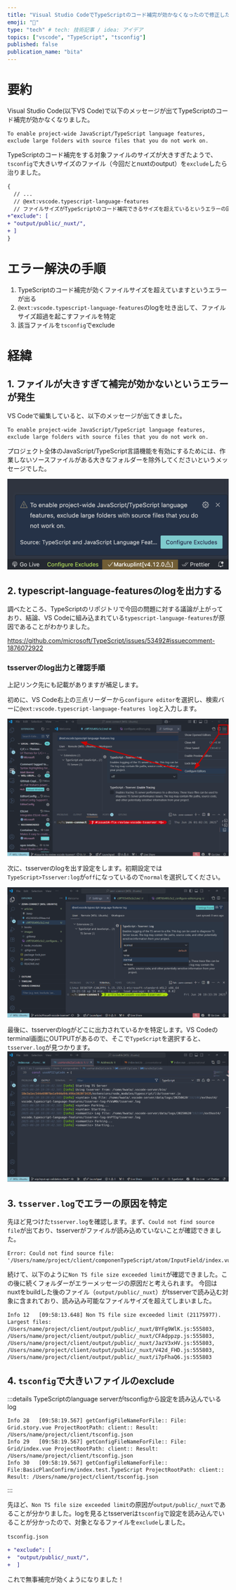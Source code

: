 ```yaml
---
title: "Visual Studio CodeでTypeScriptのコード補完が効かなくなったので修正した(tsconfig)"
emoji: "🔖"
type: "tech" # tech: 技術記事 / idea: アイデア
topics: ["vscode", "TypeScript", "tsconfig"]
published: false
publication_name: "bita"
---
```


# 要約
Visual Studio Code(以下VS Code)で以下のメッセージが出てTypeScriptのコード補完が効かなくなりました。

```log
To enable project-wide JavaScript/TypeScript language features,
exclude large folders with source files that you do not work on.
```

TypeScriptのコード補完をする対象ファイルのサイズが大きすぎたようで、`tsconfig`で大きいサイズのファイル（今回だとnuxtのoutput）を`exclude`したら治りました。


```diff json
{
  // ...
  // @ext:vscode.typescript-language-features
  // ファイルサイズがTypeScriptのコード補完できるサイズを超えているというエラーの回避用
+"exclude": [
+ "output/public/_nuxt/",
+ ]
}
```

# エラー解決の手順
1. TypeScriptのコード補完が効くファイルサイズを超えていますというエラーが出る
2. `@ext:vscode.typescript-language-features`のlogを吐き出して、ファイルサイズ超過を起こすファイルを特定
3. 該当ファイルを`tsconfig`でexclude

# 経緯

## 1. ファイルが大きすぎて補完が効かないというエラーが発生
VS Codeで編集していると、以下のメッセージが出てきました。

```log
To enable project-wide JavaScript/TypeScript language features,
exclude large folders with source files that you do not work on.
```

プロジェクト全体のJavaScript/TypeScript言語機能を有効にするためには、作業しないソースファイルがある大きなフォルダーを除外してくださいというメッセージでした。


![TypeScript language server error](/images/c9ff705495c5c2/ts-language-server-error.png)

## 2. typescript-language-featuresのlogを出力する
調べたところ、TypeScriptのリポジトリで今回の問題に対する議論が上がっており、結論、VS Codeに組み込まれている`typescript-language-features`が原因であることがわかりました。

https://github.com/microsoft/TypeScript/issues/53492#issuecomment-1876072922


### tsserverのlog出力と確認手順
上記リンク先にも記載がありますが補足します。

初めに、VS Code右上の三点リーダーから`configure editor`を選択し、検索バーに`@ext:vscode.typescript-language-features log`と入力します。

![configure editorsで`@ext:vscode.typescript-language-features`を開く](/images/c9ff705495c5c2/configure-editors.png)


次に、tsserverのlogを出す設定をします。初期設定では`TypeScript>Tsserver:log`が`off`になっているので`normal`を選択してください。

![@ext:vscode.typescript-language-features logで検索してlogを出す](/images/c9ff705495c5c2/editor-loging.png)

最後に、tsserverのlogがどこに出力されているかを特定します。VS Codeのterminal画面にOUTPUTがあるので、そこで`TypeScript`を選択すると、`tsserver.log`が見つかります。
![OUTPUTからlogのファイルを特定](/images/c9ff705495c5c2/find-log-file.png)


## 3. `tsserver.log`でエラーの原因を特定
先ほど見つけた`tsserver.log`を確認します。まず、`Could not find source file`が出ており、tsserverがファイルが読み込めていないことが確認できました。
```log
Error: Could not find source file: 
'/Users/name/project/client/componenTypeScript/atom/InputField/index.vue'.
```


続けて、以下のように`Non TS file size exceeded limit`が確認できました。この後に続くフォルダーがエラーメッセージの原因だと考えられます。
今回はnuxtをbuildした後のファイル（`output/public/_nuxt`）がtsserverで読み込む対象に含まれており、読み込み可能なファイルサイズを超えてしまいました。

```log
Info 12   [09:58:13.648] Non TS file size exceeded limit (21175977). 
Largest files: /Users/name/project/client/output/public/_nuxt/BYFg9WlK.js:555803,
/Users/name/project/client/output/public/_nuxt/CFAdppzp.js:555803,
/Users/name/project/client/output/public/_nuxt/JazV3xHV.js:555803,
/Users/name/project/client/output/public/_nuxt/V42d_FHD.js:555803,
/Users/name/project/client/output/public/_nuxt/i7pFhaQ6.js:555803
```

## 4. `tsconfig`で大きいファイルのexclude

:::details TypeScriptのlanguage serverがtsconfigから設定を読み込んでいるlog

```log
Info 28   [09:58:19.567] getConfigFileNameForFile:: File: Grid.story.vue ProjectRootPath: client:: Result: /Users/name/project/client/tsconfig.json
Info 29   [09:58:19.567] getConfigFileNameForFile:: File: Grid/index.vue ProjectRootPath: client:: Result: /Users/name/project/client/tsconfig.json
Info 30   [09:58:19.567] getConfigFileNameForFile:: File:BasicPlanConfirm/index.test.TypeScript ProjectRootPath: client:: Result: /Users/name/project/client/tsconfig.json
```
:::

先ほど、`Non TS file size exceeded limit`の原因が`output/public/_nuxt`であることが分かりました。logを見るとtsserverは`tsconfig`で設定を読み込んでいることが分かったので、対象となるファイルを`exclude`しました。

`tsconfig.json`
```diff json
+ "exclude": [
+  "output/public/_nuxt/",
+  ]
```
これで無事補完が効くようになりました！

